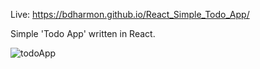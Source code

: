 Live: https://bdharmon.github.io/React_Simple_Todo_App/

Simple 'Todo App' written in React.

![todoApp](https://user-images.githubusercontent.com/34636740/124677275-be273c80-dec8-11eb-8e0d-a1f69cc6899e.png)
